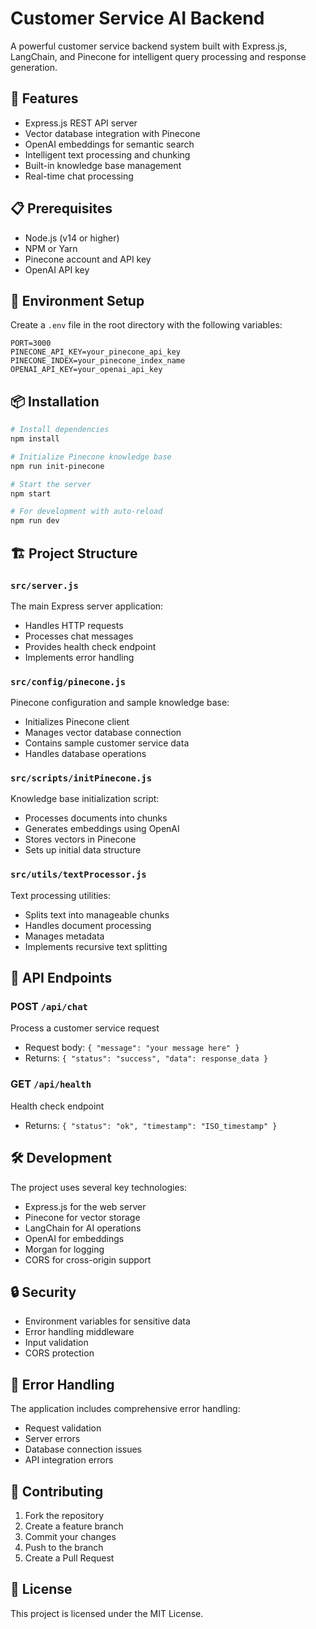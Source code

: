 # Customer Service AI Backend

A powerful customer service backend system built with Express.js, LangChain, and Pinecone for intelligent query processing and response generation.

## 🚀 Features

- Express.js REST API server
- Vector database integration with Pinecone
- OpenAI embeddings for semantic search
- Intelligent text processing and chunking
- Built-in knowledge base management
- Real-time chat processing

## 📋 Prerequisites

- Node.js (v14 or higher)
- NPM or Yarn
- Pinecone account and API key
- OpenAI API key

## 🔧 Environment Setup

Create a `.env` file in the root directory with the following variables:

```env
PORT=3000
PINECONE_API_KEY=your_pinecone_api_key
PINECONE_INDEX=your_pinecone_index_name
OPENAI_API_KEY=your_openai_api_key
```

## 📦 Installation

```bash
# Install dependencies
npm install

# Initialize Pinecone knowledge base
npm run init-pinecone

# Start the server
npm start

# For development with auto-reload
npm run dev
```

## 🏗️ Project Structure

### `src/server.js`
The main Express server application:
- Handles HTTP requests
- Processes chat messages
- Provides health check endpoint
- Implements error handling

### `src/config/pinecone.js`
Pinecone configuration and sample knowledge base:
- Initializes Pinecone client
- Manages vector database connection
- Contains sample customer service data
- Handles database operations

### `src/scripts/initPinecone.js`
Knowledge base initialization script:
- Processes documents into chunks
- Generates embeddings using OpenAI
- Stores vectors in Pinecone
- Sets up initial data structure

### `src/utils/textProcessor.js`
Text processing utilities:
- Splits text into manageable chunks
- Handles document processing
- Manages metadata
- Implements recursive text splitting

## 🔌 API Endpoints

### POST `/api/chat`
Process a customer service request
- Request body: `{ "message": "your message here" }`
- Returns: `{ "status": "success", "data": response_data }`

### GET `/api/health`
Health check endpoint
- Returns: `{ "status": "ok", "timestamp": "ISO_timestamp" }`

## 🛠️ Development

The project uses several key technologies:
- Express.js for the web server
- Pinecone for vector storage
- LangChain for AI operations
- OpenAI for embeddings
- Morgan for logging
- CORS for cross-origin support

## 🔒 Security

- Environment variables for sensitive data
- Error handling middleware
- Input validation
- CORS protection

## 📝 Error Handling

The application includes comprehensive error handling:
- Request validation
- Server errors
- Database connection issues
- API integration errors

## 🤝 Contributing

1. Fork the repository
2. Create a feature branch
3. Commit your changes
4. Push to the branch
5. Create a Pull Request

## 📄 License

This project is licensed under the MIT License. 